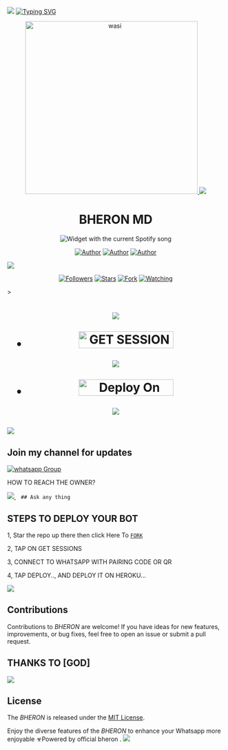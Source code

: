 <a><img src='https://i.imgur.com/LyHic3i.gif'/></a>
<a href="https://git.io/typing-svg"><img src="https://readme-typing-svg.demolab.com?font=red+Ops+One&size=50&pause=1000&color=1BAFBAFF&center=true&width=910&height=100&lines=BHERON+MD+;A+WHATSAPP+BOT;CREATED+BY+OFFICIAL+BHERON" alt="Typing SVG" /></a>

<p align="center">  
  <a href="https://whatsapp.com/channel/0029VadbcXREFeXq720tTN0D">
    <img alt="wasi" height="400" src="https://files.catbox.moe/vk46rk.jpg">
    <a><img src='https://i.imgur.com/LyHic3i.gif'/></a>
   <h1 align="center">BHERON MD</h1>
  </a>
    <div align="center">
  <img src="https://spogit.vercel.app/api?theme=dark&rainbow=true&scan=true" alt="Widget with the current Spotify song"  />
</div>
 
</p>
<p align="center">
<a href="https://github.com/djbheron100"><img title="Author" src="https://img.shields.io/badge/betingrich-black?style=for-the-badge&logo=Github"></a> <a href="https://chat.whatsapp.com/GL85xQXuJhRFZ7KIphLCR9"><img title="Author" src="https://img.shields.io/badge/CHANNEL-yellow?style=for-the-badge&logo=whatsapp"></a> <a href="https://wa.me/880 1602-072612"><img title="Author" src="https://img.shields.io/badge/CHAT US-black?style=for-the-badge&logo=whatsapp"></a>
<p/>
  <a><img src='https://i.imgur.com/LyHic3i.gif'/></a>
<p align="center">
<a href="https://github.com/djbheron100?tab=followers"><img title="Followers" src="https://img.shields.io/github/followers/botdep24?label=Followers&style=social"></a>
<a href="https://github.com/djbheron100/JEEP/bheron-md/"><img title="Stars" src="https://img.shields.io/github/stars/djbheron100/bheron-md?&style=social"></a>
<a href="https://github.com/djbheron100/JEEP/network/members"><img title="Fork" src="https://img.shields.io/github/forks/djbheron100/bheron-md?style=social"></a>
<a href="https://github.com/djbheron100/JEEP/watchers"><img title="Watching" src="https://img.shields.io/github/watchers/djbheron100/bheron-md?label=Watching&style=social"></a>
</p>></a>                     

   <h1 align="center"                  



***



<a><img src='https://i.imgur.com/LyHic3i.gif'/></a>
</a></p>
- <a href="https://yesser.onrender.com"><img title="GET SESSION YESSER TECH GENERAL" src="https://img.shields.io/badge/GET SESSION YESSER TECH GENERAL-h?color=pink&style=for-the-badge&logo=Bheron" width="220" height="38.45"/></a></p>




<a><img src='https://i.imgur.com/LyHic3i.gif'/></a>

</p>

- <a href="https://dashboard.heroku.com/new?button-url=https://github.com/djbheron100/Bheron-md_Dragon&template=https://github.com/djbheron100/Bheron-md"><img title="Deploy On Heroku" src="https://img.shields.io/badge/DEPLOY ON HEROKU-h?color=yellow&style=for-the-badge&logo=dragon" width="220" height="38.45"/></a></p>


<a><img src='https://i.imgur.com/LyHic3i.gif'/></a>
</p>
   
##

<a><img src='https://i.imgur.com/LyHic3i.gif'/></a>
## Join my channel for updates
<a href="https://whatsapp.com/channel/0029VadbcXREFeXq720tTN0D" target="_blank">
    <img alt="whatsapp Group" src="https://img.shields.io/badge/ Whatsapp Support Channel -https://chat.whatsapp.com/GL85xQXuJhRFZ7KIphLCR9?style=for-the-badge&logo=whatsapp&logoColor=white" />
  </a>
</p>


HOW TO REACH THE OWNER? 
 
   
   <a href="https://wa.me/880 1602-072612">
    <img src="https://img.shields.io/badge/WhatsApp-25D366?style=for-the-badge&logo=whatsapp&logoColor=white" />
  </a>&nbsp;&nbsp;
   <a

    ## Ask any thing

</p>

## STEPS TO DEPLOY YOUR BOT


1, Star the repo up there then click Here To  [`FORK`](https://github.com/djbheron100/Bheron-md/fork)

2, TAP ON GET SESSIONS



3, CONNECT TO WHATSAPP WITH PAIRING CODE OR QR



4, TAP DEPLOY.., AND DEPLOY IT ON HEROKU...

</p>






  

</p>

<a><img src='https://i.imgur.com/LyHic3i.gif'/></a>
## Contributions


Contributions to *BHERON* are welcome! If you have ideas for new features, improvements, or bug fixes, feel free to open an issue or submit a pull request.
## THANKS TO [GOD]
<a><img src='https://i.imgur.com/LyHic3i.gif'/></a>
## License

The *BHERON* is released under the [MIT License](https://opensource.org/licenses/MIT).

Enjoy the diverse features of the *BHERON*  to enhance your Whatsapp more enjoyable
☣Powered by official bheron
.
<a><img src='https://i.imgur.com/LyHic3i.gif'/></a>
